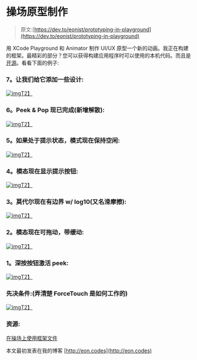 # 操场原型制作

> 原文:[https://dev.to/eonist/prototyping-in-playground](https://dev.to/eonist/prototyping-in-playground)

用 XCode Playground 和 Animator 制作 UI/UX 原型一个新的动画。我正在构建的框架。最精彩的部分？您可以获得构建应用程序时可以使用的本机代码。而且是[开源](https://github.com/gitsync/AnimLib)。看看下面的例子:

### [](#7-lets-add-some-design-to-it)7。让我们给它添加一些设计:

[![img](../Images/ac5e2714ae9d520b9bb723b336d86d89.png)T2】](https://res.cloudinary.com/practicaldev/image/fetch/s--ry0IKPMD--/c_limit%2Cf_auto%2Cfl_progressive%2Cq_66%2Cw_880/https://raw.githubusercontent.com/stylekit/img/master/video_iphone.gif%3FmaxAge%3D2512168)

### [](#6-peek-amp-pop-is-now-complete-added-dismiss)6。Peek & Pop 现已完成(新增解散):

[![img](../Images/67476deeed6bd93d207561920dc32cb1.png)T2】](https://res.cloudinary.com/practicaldev/image/fetch/s--HBeTR5tV--/c_limit%2Cf_auto%2Cfl_progressive%2Cq_66%2Cw_880/https://raw.githubusercontent.com/stylekit/img/master/modal_complete.gif%3FmaxAge%3D2512168)

### [](#5-modal-now-remains-idle-if-in-prompt-state)5。如果处于提示状态，模式现在保持空闲:

[![img](../Images/f026766a12a504abd9e3cf631b01c25f.png)T2】](https://res.cloudinary.com/practicaldev/image/fetch/s--XeTpzjll--/c_limit%2Cf_auto%2Cfl_progressive%2Cq_66%2Cw_880/https://raw.githubusercontent.com/stylekit/img/master/modal_idle.gif%3FmaxAge%3D2512168)

### [](#4-modal-now-reveals-prompt-buttons)4。模态现在显示提示按钮:

[![img](../Images/524198feb51552bc8b8702691f731e68.png)T2】](https://res.cloudinary.com/practicaldev/image/fetch/s--PfWQEJHN--/c_limit%2Cf_auto%2Cfl_progressive%2Cq_66%2Cw_880/https://raw.githubusercontent.com/stylekit/img/master/modal_w_prompt.gif%3FmaxAge%3D2592022)

### [](#3-modal-now-has-boundaries-w-log10-aka-slippery-friction)3。莫代尔现在有边界 w/ log10(又名滑摩擦):

[![img](../Images/bdabffeddefde323a74e4fce6765941f.png)T2】](https://res.cloudinary.com/practicaldev/image/fetch/s--_2EmFROA--/c_limit%2Cf_auto%2Cfl_progressive%2Cq_66%2Cw_880/https://raw.githubusercontent.com/stylekit/img/master/modal_log10.gif%3FmaxAge%3D2592003)

### [](#2-modal-is-now-draggable-w-easing)2。模态现在可拖动，带缓动:

[![img](../Images/faf5c57299da466bc900ae276d20c89a.png)T2】](https://res.cloudinary.com/practicaldev/image/fetch/s--GSm-Bb-F--/c_limit%2Cf_auto%2Cfl_progressive%2Cq_66%2Cw_880/https://raw.githubusercontent.com/stylekit/img/master/modal_drag.gif%3FmaxAge%3D2592001)

### [](#1-deep-click-button-to-activate-peek)1。深按按钮激活 peek:

[![img](../Images/957883966162969309bb061720af9e08.png)T2】](https://res.cloudinary.com/practicaldev/image/fetch/s--u15n3Xv8--/c_limit%2Cf_auto%2Cfl_progressive%2Cq_66%2Cw_880/https://raw.githubusercontent.com/stylekit/img/master/modal_pop.gif%3FmaxAge%3D2592000)

### [](#prerequisites-figure-out-how-forcetouch-works)先决条件:(弄清楚 ForceTouch 是如何工作的)

[![img](../Images/d8b5acb105875b63176599c0cb733433.png)T2】](https://res.cloudinary.com/practicaldev/image/fetch/s--pXzp1ZbW--/c_limit%2Cf_auto%2Cfl_progressive%2Cq_66%2Cw_880/https://raw.githubusercontent.com/stylekit/img/master/ForceTouchEvent_anim.gif)

### [](#resources)资源:

[在操场上使用框架文件](http://eon.codes/blog/2017/01/16/playground-and-framework/)

本文最初发表在我的博客 [http://eon.codes](http://eon.codes)